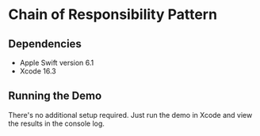 # Chain of Responsibility Pattern

## Dependencies

* Apple Swift version 6.1
* Xcode 16.3

## Running the Demo

There's no additional setup required. Just run the demo in Xcode and view the results in the console log.
